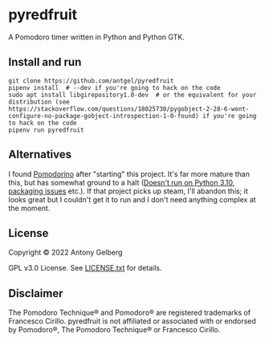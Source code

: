 # pyredfruit

A Pomodoro timer written in Python and Python GTK.

## Install and run

```
git clone https://github.com/antgel/pyredfruit
pipenv install  # --dev if you're going to hack on the code
sudo apt install libgirepository1.0-dev  # or the equivalent for your distribution (see https://stackoverflow.com/questions/18025730/pygobject-2-28-6-wont-configure-no-package-gobject-introspection-1-0-found) if you're going to hack on the code 
pipenv run pyredfruit
```

## Alternatives 

I found [Pomodorino](https://github.com/cadadr/pomodorino) after
"starting" this project. It's far more mature than this, but has
somewhat ground to a halt ([Doesn't run on Python
3.10](https://github.com/cadadr/pomodorino/issues/63), [packaging
issues](https://github.com/cadadr/pomodorino/issues/49) etc.). If that
project picks up steam, I'll abandon this; it looks great but I couldn't
get it to run and I don't need anything complex at the moment.

## License

Copyright © 2022 Antony Gelberg

GPL v3.0 License. See [LICENSE.txt](LICENSE.txt) for details.

## Disclaimer

The Pomodoro Technique® and Pomodoro® are registered trademarks of
Francesco Cirillo. pyredfruit is not affiliated or associated with or
endorsed by Pomodoro®, The Pomodoro Technique® or Francesco Cirillo.
